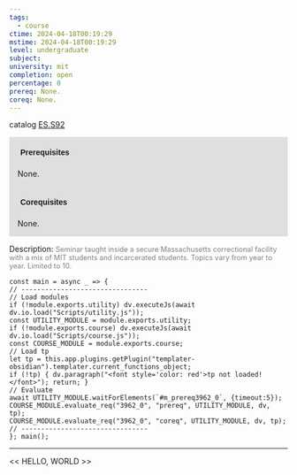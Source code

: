```yaml
---
tags:
  - course
ctime: 2024-04-18T00:19:29
mstime: 2024-04-18T00:19:29
level: undergraduate
subject: 
university: mit
completion: open
percentage: 0
prereq: None.
coreq: None.
---
```


catalog [ES.S92](http://student.mit.edu/catalog/mESa.html#ES.S92)

<span style="display: block; padding: 15px; background-color: rgb(100, 100, 100, 0.2);"><font id="m_prereq3962_0" style="display: block; font-family: Arial, sans-serif; font-weight: bold; padding: 5px">Prerequisites</font><br><span id="prereq3962_0">None.</span></span>
<span style="display: block; padding: 15px; background-color: rgb(100, 100, 100, 0.2);"><font id="m_coreq3962_0" style="display: block; font-family: Arial, sans-serif; font-weight: bold; padding: 5px">Corequisites</font><br><span id="coreq3962_0">None.</span></span>

<font style="">Description:</font>
<font style="color: grey; font-size: 0.8rem;">Seminar taught inside a secure Massachusetts correctional facility with a mix of MIT students and incarcerated students. Topics vary from year to year. Limited to 10.</font>

```dataviewjs
const main = async _ => {
// --------------------------------
// Load modules
if (!module.exports.utility) dv.executeJs(await dv.io.load("Scripts/utility.js"));
const UTILITY_MODULE = module.exports.utility;
if (!module.exports.course) dv.executeJs(await dv.io.load("Scripts/course.js"));
const COURSE_MODULE = module.exports.course;
// Load tp
let tp = this.app.plugins.getPlugin("templater-obsidian").templater.current_functions_object;
if (!tp) { dv.paragraph("<font style='color: red'>tp not loaded!</font>"); return; }
// Evaluate
await UTILITY_MODULE.waitForElements(`#m_prereq3962_0`, {timeout:5});
COURSE_MODULE.evaluate_req("3962_0", "prereq", UTILITY_MODULE, dv, tp);
COURSE_MODULE.evaluate_req("3962_0", "coreq", UTILITY_MODULE, dv, tp);
// --------------------------------
}; main();
```

---

<< HELLO, WORLD >>
